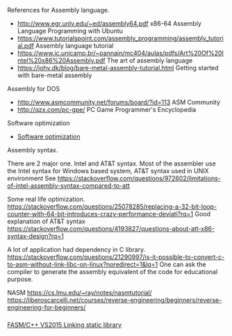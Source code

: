 References for Assembly language.

* http://www.egr.unlv.edu/~ed/assembly64.pdf   x86-64  Assembly Language Programming with Ubuntu
* https://www.tutorialspoint.com/assembly_programming/assembly_tutorial.pdf  Assembly language tutorial
* https://www.ic.unicamp.br/~pannain/mc404/aulas/pdfs/Art%20Of%20Intel%20x86%20Assembly.pdf  The art of assembly language 
* https://johv.dk/blog/bare-metal-assembly-tutorial.html Getting started with bare-metal assembly

Assembly for DOS

* http://www.asmcommunity.net/forums/board/?id=113 ASM Community
* http://qzx.com/pc-gpe/  PC Game Programmer's Encyclopedia


Software optimization
* [Software optimization](https://www.agner.org/optimize/?e=0#testp)

Assembly syntax.

There are 2 major one. Intel and AT&T syntax.  Most of the assembler use the Intel syntax for Windows based system,  AT&T syntax used in UNIX environment 
See https://stackoverflow.com/questions/972602/limitations-of-intel-assembly-syntax-compared-to-att 

Some real life optimization. https://stackoverflow.com/questions/25078285/replacing-a-32-bit-loop-counter-with-64-bit-introduces-crazy-performance-deviati?rq=1
Good explanation of AT&T syntax https://stackoverflow.com/questions/4193827/questions-about-att-x86-syntax-design?rq=1

A lot of application had dependency in C library.  https://stackoverflow.com/questions/21290997/is-it-possible-to-convert-c-to-asm-without-link-libc-on-linux?noredirect=1&lq=1  One can ask the compiler to generate the assembly equivalent of the code for educational purpose.

NASM
https://cs.lmu.edu/~ray/notes/nasmtutorial/
https://liberoscarcelli.net/courses/reverse-engineering/beginners/reverse-engineering-for-beginners/


### 
[FASM/C++ VS2015 Linking static library](https://www.reddit.com/r/learnprogramming/comments/4zjyrt/fasmc_vs2015_linking_static_library/)
